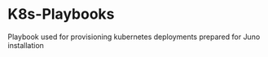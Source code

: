 # K8s-Playbooks
Playbook used for provisioning kubernetes deployments prepared for Juno installation

